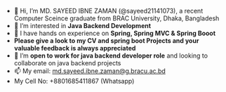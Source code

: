 - 👋 Hi, I’m MD. SAYEED IBNE ZAMAN (@sayeed21141073), a recent Computer Sceince graduate from BRAC University, Dhaka, Bangladesh
- 👀 I’m interested in **Java Backend Development**
- 🌱 I have hands on experience on **Spring, Spring MVC & Spring Booot**
- **Please give a look to my CV and spring boot Projects and your valuable feedback is always appreciated**
- 💞️ I’m **open to work for java backend developer role** and looking to collaborate on java backend projects
- 📫 My email: md.sayeed.ibne.zaman@g.bracu.ac.bd
- My Cell No: +8801685411867 (Whatsapp)


<!---
sayeed21141073/sayeed21141073 is a ✨ special ✨ repository because its `README.md` (this file) appears on your GitHub profile.
You can click the Preview link to take a look at your changes.
--->
